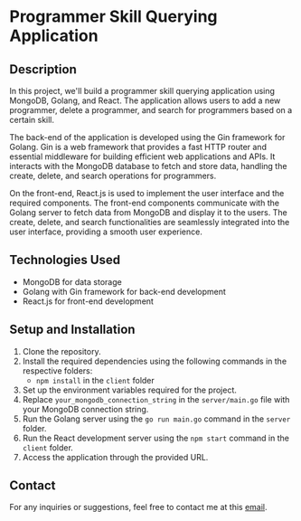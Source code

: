 # Programmer Skill Querying Application

## Description

In this project, we'll build a programmer skill querying application using MongoDB, Golang, and React. The application allows users to add a new programmer, delete a programmer, and search for programmers based on a certain skill.

The back-end of the application is developed using the Gin framework for Golang. Gin is a web framework that provides a fast HTTP router and essential middleware for building efficient web applications and APIs. It interacts with the MongoDB database to fetch and store data, handling the create, delete, and search operations for programmers.

On the front-end, React.js is used to implement the user interface and the required components. The front-end components communicate with the Golang server to fetch data from MongoDB and display it to the users. The create, delete, and search functionalities are seamlessly integrated into the user interface, providing a smooth user experience.

## Technologies Used

- MongoDB for data storage
- Golang with Gin framework for back-end development
- React.js for front-end development

## Setup and Installation

1. Clone the repository.
2. Install the required dependencies using the following commands in the respective folders:
   - `npm install` in the `client` folder
3. Set up the environment variables required for the project.
4. Replace `your_mongodb_connection_string` in the `server/main.go` file with your MongoDB connection string.
5. Run the Golang server using the `go run main.go` command in the `server` folder.
6. Run the React development server using the `npm start` command in the `client` folder.
7. Access the application through the provided URL.

## Contact

For any inquiries or suggestions, feel free to contact me at this [email](farrukhrasool112@gmail.com).
